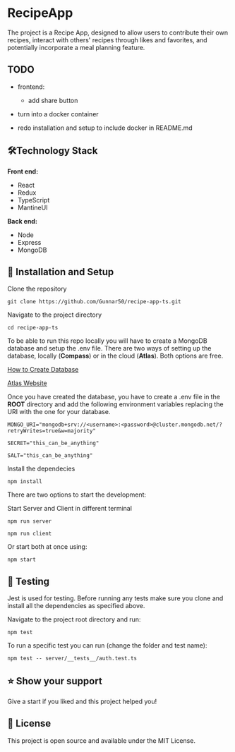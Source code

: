 # RecipeApp

The project is a Recipe App, designed to allow users to contribute their own recipes, interact with others' recipes through likes and favorites, and potentially incorporate a meal planning feature.

## TODO

- frontend:

  - add share button

- turn into a docker container
- redo installation and setup to include docker in README.md

## 🛠️Technology Stack

**Front end:**

- React
- Redux
- TypeScript
- MantineUI

**Back end:**

- Node
- Express
- MongoDB

## 🔧 Installation and Setup

Clone the repository

```
git clone https://github.com/Gunnar50/recipe-app-ts.git
```

Navigate to the project directory

```
cd recipe-app-ts
```

To be able to run this repo locally you will have to create a MongoDB database and setup the .env file. There are two ways of setting up the database, locally (**Compass**) or in the cloud (**Atlas**). Both options are free.

[How to Create Database](https://www.mongodb.com/basics/create-database)

[Atlas Website](https://www.mongodb.com/atlas)

Once you have created the database, you have to create a .env file in the **ROOT** directory and add the following environment variables replacing the URI with the one for your database.

```
MONGO_URI="mongodb+srv://<username>:<password>@cluster.mongodb.net/?retryWrites=true&w=majority"

SECRET="this_can_be_anything"

SALT="this_can_be_anything"
```

Install the dependecies

```
npm install
```

There are two options to start the development:

Start Server and Client in different terminal

```
npm run server

npm run client
```

Or start both at once using:

```
npm start
```

## 📝 Testing

Jest is used for testing. Before running any tests make sure you clone and install all the dependencies as specified above.

Navigate to the project root directory and run:

```
npm test
```

To run a specific test you can run (change the folder and test name):

```
npm test -- server/__tests__/auth.test.ts
```

## ⭐️ Show your support

Give a start if you liked and this project helped you!

## 📝 License

This project is open source and available under the MIT License.
